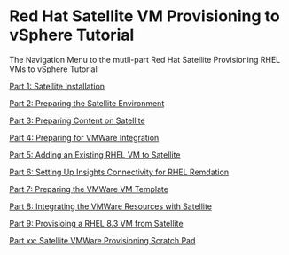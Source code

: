 # Red Hat Satellite VM Provisioning to vSphere Tutorial  

The Navigation Menu to the mutli-part Red Hat Satellite Provisioning RHEL VMs to vSphere Tutorial  

[Part 1: Satellite Installation](https://github.com/pslucas0212/Part1-Satellite-Install)

[Part 2: Preparing the Satellite Environment](https://github.com/pslucas0212/Part-2-Preparing-the-Satellite-Environment)  

[Part 3: Preparing Content on Satellite](https://github.com/pslucas0212/Part-3-Preparing-Content-on-Satellite)  

[Part 4: Preparing for VMWare Integration](https://github.com/pslucas0212/Part-4-Preparing-for-VMWare-Integration)

[Part 5: Adding an Existing RHEL VM to Satellite]()

[Part 6: Setting Up Insights Connectivity for RHEL Remdation]()

[Part 7: Preparing the VMWare VM Template](https://github.com/pslucas0212/Part-5-Perparing-the-VMWare-VM-Template)

[Part 8: Integrating the VMWare Resources with Satellite](https://github.com/pslucas0212/Part-6-TBN)

[Part 9: Provisioing a RHEL 8.3 VM from Satellite]()

[Part xx: Satellite VMWare Provisioning Scratch Pad](https://github.com/pslucas0212/Part-X-Satellite-VMWare-Provisioning-Scratch-Pad)
